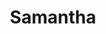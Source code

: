 ---
title: Samantha
year: 2015
fields: Planning, UI/UX Design, Prototyping
summary: 2015 Imagination Seminar 1st Prize
---